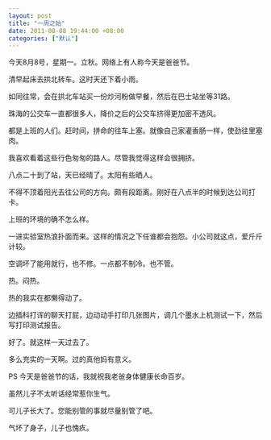 ```yaml
---
layout: post
title: "一周之始"
date: 2011-08-08 19:44:00 +08:00
categories: ["默认"]
---
```


<p>今天8月8号，星期一。立秋。网络上有人称今天是爸爸节。</p>
<p>清早起床去拱北转车。这时天还下着小雨。</p>
<p>如同往常，会在拱北车站买一份炒河粉做早餐，然后在巴士站坐等31路。</p>
<p>珠海的公交车一直都很多人，降价之后的公交车挤得更加密不透风。</p>
<p>都是上班的人们。赶时间，拼命的往车上塞。就像自己家灌香肠一样，使劲往里塞肉。</p>
<p>我喜欢看着这些行色匆匆的路人。尽管我觉得这样会很拥挤。</p>
<p>八点二十到了站，天已经晴了。太阳有些晒人。</p>
<p>不得不顶着阳光去往公司的方向。颇有段距离。刚好在八点半的时候到达公司打卡。</p>
<p>上班的环境的确不怎么样。</p>
<p>一进实验室热浪扑面而来。这样的情况之下任谁都会抱怨。小公司就这点，爱斤斤计较。</p>
<p>空调坏了能用就行，也不修。一点都不制冷。也不管。</p>
<p>热。闷热。</p>
<p>热的我实在都懒得动了。</p>
<p>边插科打诨的聊天打屁，边动动手打印几张图片，调几个墨水上机测试一下，然后写打印测试报告。</p>
<p>好了。就这样一天过去了。</p>
<p>多么充实的一天啊。过的真他妈有意义。</p>
<p>PS 今天是爸爸节的话，我就祝我老爸身体健康长命百岁。</p>
<p>虽然儿子不太听话经常惹你生气。</p>
<p>可儿子长大了。您能别管的事就尽量别管了吧。</p>
<p>气坏了身子，儿子也愧疚。</p>